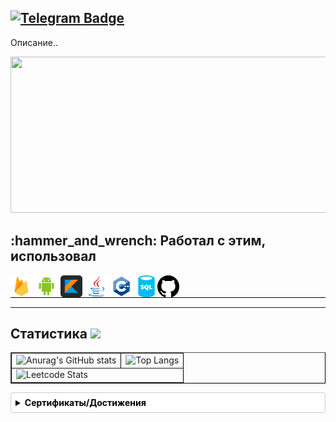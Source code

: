 [![Telegram Badge](https://img.shields.io/badge/-makssent-blue?style=flat-square&logo=Telegram&logoColor=white&link=https://t.me/makssent)](https://t.me/makssent)
--------------------

Описание..

<img height="250" width="700" src="https://media.tenor.com/um_qmSDo92YAAAAi/looking-for-a-job-job.gif">

<h2 align="left">:hammer_and_wrench: Работал с этим, использовал</h2>
<div style="display: flex;">
  <img height="35" src="Assets/firebase-svgrepo-com.svg" style="margin-right: 5px;">

  <img height="35" src="Assets/android-svgrepo-com.svg" style="margin-right: 5px;">

  <img height="35" src="Assets/kotlin-svgrepo-com.svg" style="margin-right: 5px;">

  <img height="35" src="Assets/java-original.svg" style="margin-right: 5px;">

  <img height="35" src="Assets/cpp-svgrepo-com.svg" style="margin-right: 5px;">

  <img height="35" src="Assets/sql-database-generic-svgrepo-com.svg">

  <img height="35" src="Assets/github-142-svgrepo-com.svg">
</div>

<div style="border-top: 1px solid black; padding-top: 1px;">
<hr>
  <h2>Статистика <img src="https://i.pinimg.com/originals/65/c4/f4/65c4f452571be1261e9c623f7da488ac.gif" width="35px"></h2>
</div>

<table border="1" style="border-collapse: collapse; border-color: black;">
  <tr>
    <td><img src="https://github-readme-stats.vercel.app/api?username=makssent&hide=contribs,prs&theme=cobalt" alt="Anurag's GitHub stats" /></td>
    <td><img src="https://github-readme-stats.vercel.app/api/top-langs/?username=makssent&layout=compact" alt="Top Langs" /></td>
  </tr>
  <tr>
    <td colspan="2"><img src="https://leetcard.jacoblin.cool/endowedd?theme=nord" alt="Leetcode Stats" /></td>
  </tr>
</table>

<details style="background-color: white; border: 1px solid #ccc; border-radius: 4px; padding: 0.5em; margin: 1em 0;">
  <summary style="color: black;">
    <b>Сертификаты/Достижения</b>
  </summary>
</details>

